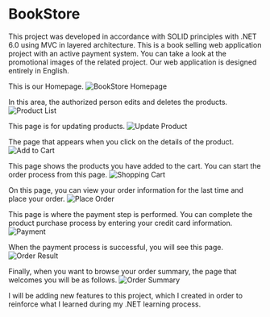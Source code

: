 # BookStore

This project was developed in accordance with SOLID principles with .NET 6.0 using MVC in layered architecture. This is a book selling web application project with an active payment system. You can take a look at the promotional images of the related project.
Our web application is designed entirely in English.

This is our Homepage.
![BookStore Homepage]([/BookStore/BookStore/wwwroot/siteScreen](https://github.com/mohamedessamanwar/BookStore/tree/main/BookStore/wwwroot/siteScreen)/homepage.png)

In this area, the authorized person edits and deletes the products.
![Product List](/BookStore/BookStore/wwwroot/siteScreen/productlist.png "Product List Page")

This page is for updating products.
![Update Product](/BookStore/BookStore/wwwroot/siteScreen/update_product.png "Update Product Page")

The page that appears when you click on the details of the product.
![Add to Cart](/BookStore/BookStore/wwwroot/siteScreen/add_to_cart.png "Add to Cart Page")

This page shows the products you have added to the cart. You can start the order process from this page.
![Shopping Cart](/BookStore/BookStore/wwwroot/siteScreen/shopping_cart.png "Shopping Cart Page")

On this page, you can view your order information for the last time and place your order.
![Place Order](/BookStore/BookStore/wwwroot/siteScreen/place_order.png "Place Order Page")

This page is where the payment step is performed. You can complete the product purchase process by entering your credit card information.
![Payment](/BookStore/BookStore/wwwroot/siteScreen/payment.png "Payment Page")

When the payment process is successful, you will see this page.
![Order Result](/BookStore/BookStore/wwwroot/siteScreen/order_result.png "Order Result Page")

Finally, when you want to browse your order summary, the page that welcomes you will be as follows.
![Order Summary](/BookStore/BookStore/wwwroot/siteScreen/order_summary.png "Order Summary Page")

I will be adding new features to this project, which I created in order to reinforce what I learned during my .NET learning process.
